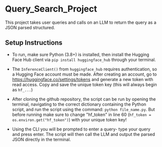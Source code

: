 # Query_Search_Project
This project takes user queries and calls on an LLM to return the query as a JSON parsed structured.

## Setup Instructions

- To run, make sure Python (3.8+) is installed, then install the Hugging Face Hub client via `pip install huggingface_hub` through your terminal.

- The `InferenceClient()` from `huggingface_hub` requires authentication, so a Hugging Face account must be made. After creating an account, go to https://huggingface.co/settings/tokens and generate a new token with read access. Copy and save the unique token key (this will always begin as `hf_...`)

- After cloning the github repository, the script can be run by opening the terminal, navigating to the correct dictionary containing the Python script, and run the script using the command: `python file_name.py`. But before running make sure to change "hf_token" in line 60 (`hf_token = os.environ.get("hf_token")`) with your unique token key! 

- Using the CLI you will be prompted to enter a query- type your query and press enter. The script will then call the LLM and output the parsed JSON directly in the terminal. 
